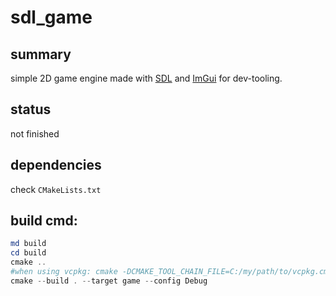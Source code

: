 # sdl_game
## summary
simple 2D game engine made with [SDL](https://www.libsdl.org/)
and [ImGui](https://github.com/ocornut/imgui) for dev-tooling.
## status
not finished
## dependencies
check `CMakeLists.txt`
## build cmd:
```ps1
md build
cd build
cmake ..
#when using vcpkg: cmake -DCMAKE_TOOL_CHAIN_FILE=C:/my/path/to/vcpkg.cmake ..
cmake --build . --target game --config Debug
```


